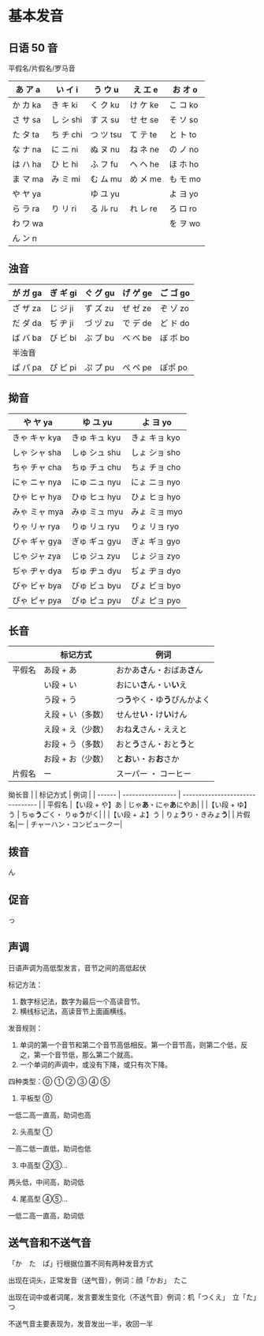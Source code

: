 # 基本发音

## 日语 50 音

平假名/片假名/罗马音

| あ ア a  | い イ i   | う ウ u   | え エ e  | お オ o  |
| -------- | --------- | --------- | -------- | -------- |
| か カ ka | き キ ki  | く ク ku  | け ケ ke | こ コ ko |
| さ サ sa | し シ shi | す ス su  | せ セ se | そ ソ so |
| た タ ta | ち チ chi | つ ツ tsu | て テ te | と ト to |
| な ナ na | に ニ ni  | ぬ ヌ nu  | ね ネ ne | の ノ no |
| は ハ ha | ひ ヒ hi  | ふ フ fu  | へ ヘ he | ほ ホ ho |
| ま マ ma | み ミ mi  | む ム mu  | め メ me | も モ mo |
| や ヤ ya |           | ゆ ユ yu  |          | よ ヨ yo |
| ら ラ ra | り リ ri  | る ル ru  | れ レ re | ろ ロ ro |
| わ ワ wa |           |           |          | を ヲ wo |
| ん ン n  |

## 浊音

| が ガ ga | ぎ ギ gi | ぐ グ gu | げ ゲ ge | ご ゴ go |
| -------- | -------- | -------- | -------- | -------- |
| ざ ザ za | じ ジ ji | ず ズ zu | ぜ ゼ ze | ぞ ゾ zo |
| だ ダ da | ぢ ヂ ji | づ ヅ zu | で デ de | ど ド do |
| ば バ ba | び ビ bi | ぶ ブ bu | べ ベ be | ぼ ボ bo |
| 半浊音   |
| ぱ パ pa | ぴ ピ pi | ぷ プ pu | ぺ ペ pe | ぽポ po  |

## 拗音

| や ヤ ya      | ゆ ユ yu      | よ ヨ yo      |
| ------------- | ------------- | ------------- |
| きゃ キャ kya | きゅ キュ kyu | きょ キョ kyo |
| しゃ シャ sha | しゅ シュ shu | しょ ショ sho |
| ちゃ チャ cha | ちゅ チュ chu | ちょ チョ cho |
| にゃ ニャ nya | にゅ ニュ nyu | にょ ニョ nyo |
| ひゃ ヒャ hya | ひゅ ヒュ hyu | ひょ ヒョ hyo |
| みゃ ミャ mya | みゅ ミュ myu | みょ ミョ myo |
| りゃ リャ rya | りゅ リュ ryu | りょ リョ ryo |
| びゃ ギャ gya | ぎゅ ギュ gyu | ぎょ ギョ gyo |
| じゃ ジャ zya | じゅ ジュ zyu | じょ ジョ zyo |
| ぢゃ ヂャ dya | ぢゅ ヂュ dyu | ぢょ ヂョ dyo |
| びゃ ビャ bya | びゅ ビュ byu | びょ ビョ byo |
| ぴゃ ピャ pya | ぴゅ ピュ pyu | ぴょ ピョ pyo |

## 长音

|        | 标记方式          | 例词                             |
| ------ | ----------------- | -------------------------------- |
| 平假名 | あ段 + あ         | おかあ**さ**ん・おばあ**さ**ん   |
|        | い段 + い         | おにい**さ**ん・い**い**え       |
|        | う段 + う         | つ**う**やく・ゆ**う**ぴんかよく |
|        | え段 + い（多数） | せんせ**い**・け**い**けん       |
|        | え段 + え（少数） | おね**え**さん・ええと           |
|        | お段 + う（多数） | おと**う**さん・おと**う**と     |
|        | お段 + お（少数） | と**お**い・お**お**さか         |
| 片假名 | ー                | スーパー ・ コーヒー             |

拗长音
| | 标记方式 | 例词 |
| ------ | ----------------- | -------------------------------- |
| 平假名 |【い段 + や】あ | じゃ**あ**・にゃ**あ**にやあ|
| |【い段 + ゆ】う | ちゅ**う**ごく・ りゅ**う**がく|
| |【い段 + よ】う | りょ**う**り・きみょ**う**|
| 片假名|ー | チャーハン・コンピュークー|

## 拨音

ん

## 促音

っ

## 声调

日语声调为高低型发言，音节之间的高低起伏

标记方法：

1. 数字标记法，数字为最后一个高读音节。
2. 横线标记法，高读音节上面画横线。

发音规则：

1. 单词的第一个音节和第二个音节高低相反。第一个音节高，则第二个低，反之，第一个音节低，那么第二个就高。
2. 一个单词的声调中，或没有下降，或只有次下降。

四种类型：⓪ ① ② ③ ④ ⑤

1. 平板型 ⓪

一低二高一直高，助词也高

2. 头高型 ①

一高二低一直低，助词也低

3. 中高型 ②③...

两头低，中间高，助词低

4. 尾高型 ④⑤...

一低二高一直高，助词低

## 送气音和不送气音

「か　た　ぱ」行根据位置不同有两种发音方式

出现在词头，正常发音（送气音），例词：顔「かお」　たこ

出现在词中或者词尾，发言要发生变化（不送气音）例词：机「つくえ」　立「た」つ

不送气音主要表现为，发音发出一半，收回一半

